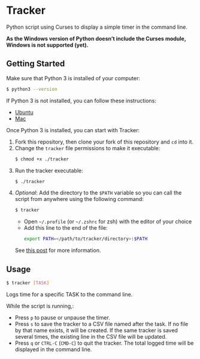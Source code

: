 # Tracker

Python script using Curses to display a simple timer in the command line.

**As the Windows version of Python doesn’t include the Curses module, Windows is not supported (yet).**

## Getting Started

Make sure that Python 3 is installed of your computer:

```bash
$ python3 --version
```

If Python 3 is not installed, you can follow these instructions:
- [Ubuntu](https://docs.python-guide.org/starting/install3/osx/)
- [Mac](https://docs.python-guide.org/starting/install3/linux/)

Once Python 3 is installed, you can start with Tracker:

1. Fork this repository, then clone your fork of this repository and `cd` into it.
2. Change the `tracker` file permissions to make it executable:
   ```bash
   $ chmod +x ./tracker
   ```
3. Run the tracker executable:
   ```bash
   $ ./tracker
   ```
4. *Optional*: Add the directory to the `$PATH` variable so you can call the script from anywhere using the following command:
   ```bash
   $ tracker
   ```
   - Open `~/.profile` (or `~/.zshrc` for zsh) with the editor of your choice
   - Add this line to the end of the file:
        ```bash
        export PATH=</path/to/tracker/directory>:$PATH
        ```
    See [this post](https://unix.stackexchange.com/questions/26047/how-to-correctly-add-a-path-to-path) for more information.

## Usage

```bash
$ tracker [TASK]
```

Logs time for a specific TASK to the command line.

While the script is running,: 
- Press `p` to pause or unpause the timer.
- Press `s` to save the tracker to a CSV file named after the task. If no file by that name exists, it will be created. If the same tracker is saved several times, the existing line in the CSV file will be updated.
- Press `q` or `CTRL-C` (`CMD-C`) to quit the tracker. The total logged time will be displayed in the command line.